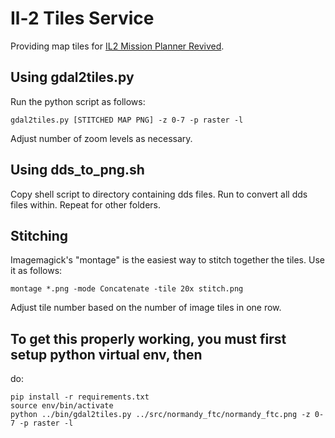 # Il-2 Tiles Service

Providing map tiles for [IL2 Mission Planner Revived](https://serverror.github.io/IL2-Mission-Planner/).

## Using gdal2tiles.py

Run the python script as follows:

`gdal2tiles.py [STITCHED MAP PNG] -z 0-7 -p raster -l`

Adjust number of zoom levels as necessary.

## Using dds_to_png.sh

Copy shell script to directory containing dds files. Run to convert all dds files within. Repeat for other folders.

## Stitching

Imagemagick's "montage" is the easiest way to stitch together the tiles. Use it as follows:

`montage *.png -mode Concatenate -tile 20x stitch.png`

Adjust tile number based on the number of image tiles in one row.

## To get this properly working, you must first setup python virtual env, then
do:

```
pip install -r requirements.txt
source env/bin/activate
python ../bin/gdal2tiles.py ../src/normandy_ftc/normandy_ftc.png -z 0-7 -p raster -l
```
